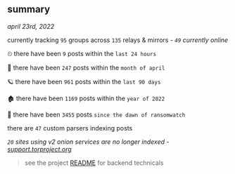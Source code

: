 
## summary
_april 23rd, 2022_

currently tracking `95` groups across `135` relays & mirrors - _`49` currently online_

⏲ there have been `9` posts within the `last 24 hours`

🦈 there have been `247` posts within the `month of april`

🪐 there have been `961` posts within the `last 90 days`

🏚 there have been `1169` posts within the `year of 2022`

🦕 there have been `3455` posts `since the dawn of ransomwatch`

there are `47` custom parsers indexing posts

_`20` sites using v2 onion services are no longer indexed - [support.torproject.org](https://support.torproject.org/onionservices/v2-deprecation/)_

> see the project [README](https://github.com/thetanz/ransomwatch#ransomwatch--) for backend technicals
